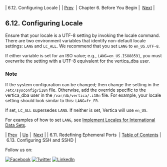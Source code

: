 | 6.12. Configuring Locale |
| [Prev](byb.redefine_ephemeral_ports.php)  | Chapter 6. Before You Begin |  [Next](byb.config_SSH_and_SSHD.php) |

## 6.12. Configuring Locale

Ensure that your locale is a UTF-8 setting by invoking the locale command. There are two environment variables that identify non-default locale settings: `LANG` and `LC_ALL`. We recommend that you set `LANG` to `en_US.UTF-8`.

If either variable is set for an ISO value; e.g., `LANG=en_US.ISO88591`, you must overwrite the setting with a UTF-8 equivalent for the vertica_dba user.

### Note

If the system configuration can be changed; then change the setting in the `/etc/sysconfig/i18n` file. Otherwise, add the override specific to the vertica_dba user in the `/var/db/vertica/.i18n` file. For example, your locale setting should look similar to this: `LANG=fr_FR`.

If set, `LC_ALL` supersedes `LANG`. If neither is set, Vertica will use `en_US`.

For examples of how to set `LANG`, see [Implement Locales for International Data Sets](https://my.vertica.com/docs/7.1.x/HTML/Content/Authoring/AdministratorsGuide/ConfiguringTheDB/ImplementLocalesForInternationalDataSets.htm).

| [Prev](byb.redefine_ephemeral_ports.php)  | [Up](before_you_begin.php) |  [Next](byb.config_SSH_and_SSHD.php) |
| 6.11. Redefining Ephemeral Ports  | [Table of Contents](index.php) |  6.13. Configuring SSH and SSHD |

Follow us on:

[![Facebook](https://support.messagesystems.com/images/icon-facebook.png)](http://www.facebook.com/messagesystems) [![Twitter](https://support.messagesystems.com/images/icon-twitter.png)](http://twitter.com/#!/MessageSystems) [![LinkedIn](https://support.messagesystems.com/images/icon-linkedin.png)](http://www.linkedin.com/company/message-systems)